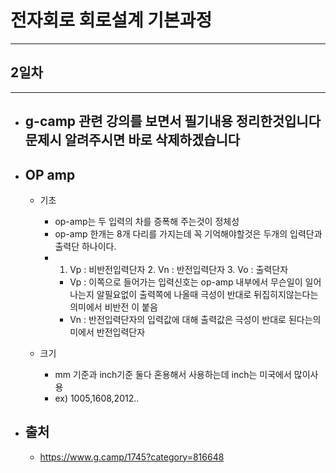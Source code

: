 
# 전자회로 회로설계 기본과정
-----------------------------------------------

## 2일차
-----------------------------------------------
- ## g-camp 관련 강의를 보면서 필기내용 정리한것입니다 문제시 알려주시면 바로 삭제하겠습니다


- ## OP amp
	- 기초
		+ op-amp는 두 입력의 차를 증폭해 주는것이 정체성
		+ op-amp 한개는 8개 다리를 가지는데 꼭 기억해야할것은 두개의 입력단과 출력단 하나이다.
		+ 1. Vp : 비반전입력단자  2. Vn : 반전입력단자 3. Vo : 출력단자
			+ Vp : 이쪽으로 들어가는 입력신호는 op-amp 내부에서 무슨일이 일어나는지 알필요없이 출력쪽에 나올때 극성이 반대로 뒤집히지않는다는 의미에서 비반전 이 붙음
			+ Vn : 반전입력단자의 입력값에 대해 출력값은 극성이 반대로 된다는의미에서 반전입력단자

	- 크기
		+ mm 기준과 inch기준 둘다 혼용해서 사용하는데 inch는 미국에서 많이사용
		+ ex) 1005,1608,2012..






- ## 출처
	- https://www.g.camp/1745?category=816648

	<br/>


	<br/><br/><br/>
